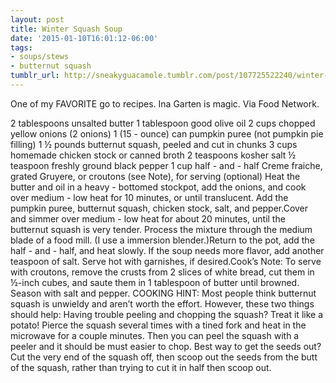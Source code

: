 ```yaml
---
layout: post
title: Winter Squash Soup
date: '2015-01-10T16:01:12-06:00'
tags:
- soups/stews
- butternut squash
tumblr_url: http://sneakyguacamole.tumblr.com/post/107725522240/winter-squash-soup
---
```

One of my FAVORITE go to recipes. Ina Garten is magic. Via Food Network.

2 tablespoons unsalted butter
1 tablespoon good olive oil
2 cups chopped yellow onions (2 onions)
1 (15 - ounce) can pumpkin puree (not pumpkin pie filling)
1 ½ pounds butternut squash, peeled and cut in chunks
3 cups homemade chicken stock or canned broth
2 teaspoons kosher salt
½ teaspoon freshly ground black pepper
1 cup half - and - half
Creme fraiche, grated Gruyere, or croutons (see Note), for serving (optional)
Heat the butter and oil in a heavy - bottomed stockpot, add the onions, and cook over medium - low heat for 10 minutes, or until translucent. Add the pumpkin puree, butternut squash, chicken stock, salt, and pepper.Cover and simmer over medium - low heat for about 20 minutes, until the butternut squash is very tender. Process the mixture through the medium blade of a food mill. (I use a immersion blender.)Return to the pot, add the half - and - half, and heat slowly. If the soup needs more flavor, add another teaspoon of salt. Serve hot with garnishes, if desired.Cook’s Note: To serve with croutons, remove the crusts from 2 slices of white bread, cut them in ½-inch cubes, and saute them in 1 tablespoon of butter until browned. Season with salt and pepper.
COOKING HINT:
Most people think butternut squash is unwieldy and aren’t worth the effort. However, these two things should help:
Having trouble peeling and chopping the squash? Treat it like a potato! Pierce the squash several times with a tined fork and heat in the microwave for a couple minutes. Then you can peel the squash with a peeler and it should be must easier to chop.
Best way to get the seeds out? Cut the very end of the squash off, then scoop out the seeds from the butt of the squash, rather than trying to cut it in half then scoop out.
